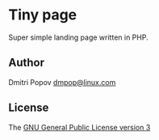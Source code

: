 # Tiny page

Super simple landing page written in PHP.

## Author

Dmitri Popov [dmpop@linux.com](mailto:dmpop@tokyoma.de)

## License

The [GNU General Public License version 3](http://www.gnu.org/licenses/gpl-3.0.en.html)

